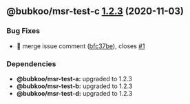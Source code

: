 ## @bubkoo/msr-test-c [1.2.3](https://github.com/bubkoo/monorepo-semantic-release/compare/monorepo-semantic-release-test-c@v1.2.2...monorepo-semantic-release-test-c@v1.2.3) (2020-11-03)


### Bug Fixes

* 🐛 merge issue comment ([bfc37be](https://github.com/bubkoo/monorepo-semantic-release/commit/bfc37befe7fd6d9885e5466b54ae58ebfc44d400)), closes [#1](https://github.com/bubkoo/monorepo-semantic-release/issues/1)





### Dependencies

* **@bubkoo/msr-test-a:** upgraded to 1.2.3
* **@bubkoo/msr-test-b:** upgraded to 1.2.3
* **@bubkoo/msr-test-d:** upgraded to 1.2.3
